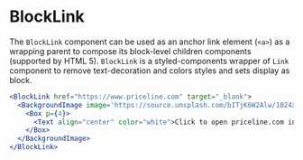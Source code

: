 # BlockLink

The `BlockLink` component can be used as an anchor link element (`<a>`) as a wrapping parent to compose its block-level children components (supported by HTML 5). `BlockLink` is a styled-components wrapper of `Link` component to remove text-decoration and colors styles and sets display as block.

```.jsx
<BlockLink href="https://www.priceline.com" target="_blank">
  <BackgroundImage image='https://source.unsplash.com/bITjK6W2Alw/1024x768?q=20' width="640px">
    <Box p={4}>
      <Text align="center" color="white">Click to open priceline.com in new tab!</Text>
    </Box>
  </BackgroundImage>
</BlockLink>
```
